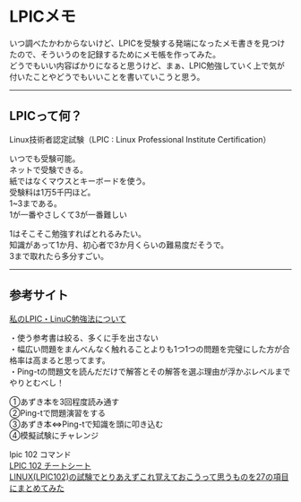 # LPICメモ

いつ調べたかわからないけど、LPICを受験する発端になったメモ書きを見つけたので、そういうのを記録するためにメモ帳を作ってみた。  
どうでもいい内容ばかりになると思うけど、まぁ、LPIC勉強していく上で気が付いたことやどうでもいいことを書いていこうと思う。  

---

## LPICって何？

Linux技術者認定試験（LPIC : Linux Professional Institute Certification）  

いつでも受験可能。  
ネットで受験できる。  
紙ではなくマウスとキーボードを使う。  
受験料は1万5千円ほど。  
1~3まである。  
1が一番やさしくて3が一番難しい  

1はそこそこ勉強すればとれるみたい。  
知識があって1か月、初心者で3か月くらいの難易度だそうで。  
3まで取れたら多分すごい。  

---

## 参考サイト

[私のLPIC・LinuC勉強法について](https://akng-engineer.hatenablog.com/entry/2018/09/05/221445)  

・使う参考書は絞る、多くに手を出さない  
・幅広い問題をまんべんなく触れることよりも1つ1つの問題を完璧にした方が合格率は高まると思ってます。  
・Ping-tの問題文を読んだだけで解答とその解答を選ぶ理由が浮かぶレベルまでやりとむべし！  

①あずき本を3回程度読み通す  
②Ping-tで問題演習をする  
③あずき本⇔Ping-tで知識を頭に叩き込む  
④模擬試験にチャレンジ  

lpic 102 コマンド  
[LPIC 102 チートシート](https://qiita.com/kyohmizu/items/d5d6fedc527efa9f649c)  
[LINUX(LPIC102)の試験でとりあえずこれ覚えておこうって思うものを27の項目にまとめてみた](https://genchan.net/it/server/7713/)  
